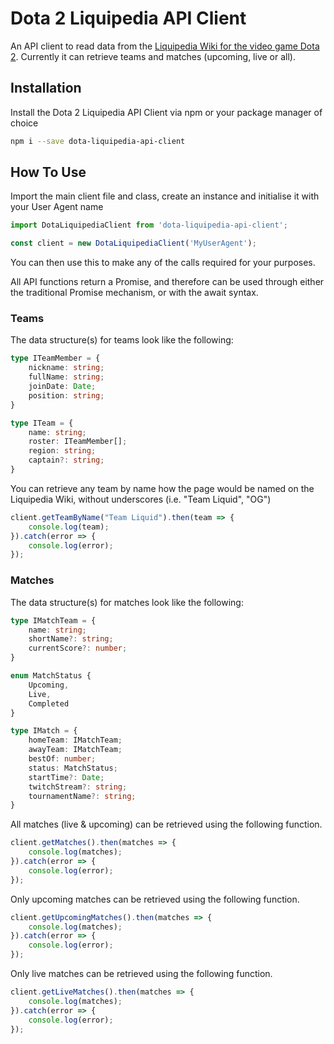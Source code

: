 # Dota 2 Liquipedia API Client

An API client to read data from the [Liquipedia Wiki for the video game Dota 2](https://liquipedia.net/dota2/). Currently it can retrieve teams and matches (upcoming, live or all).

## Installation

Install the Dota 2 Liquipedia API Client via npm or your package manager of choice
```bash
npm i --save dota-liquipedia-api-client
```

## How To Use

Import the main client file and class, create an instance and initialise it with your User Agent name

```typescript
import DotaLiquipediaClient from 'dota-liquipedia-api-client';

const client = new DotaLiquipediaClient('MyUserAgent');
```
You can then use this to make any of the calls required for your purposes.

All API functions return a Promise, and therefore can be used through either the traditional Promise mechanism, or with the await syntax.

### Teams

The data structure(s) for teams look like the following:

```typescript
type ITeamMember = {
    nickname: string;
    fullName: string;
    joinDate: Date;
    position: string;
}

type ITeam = {
    name: string;
    roster: ITeamMember[];
    region: string;
    captain?: string;
}
```

You can retrieve any team by name how the page would be named on the Liquipedia Wiki, without underscores (i.e. "Team Liquid", "OG")

```typescript
client.getTeamByName("Team Liquid").then(team => {
    console.log(team);
}).catch(error => {
    console.log(error);
});
```

### Matches

The data structure(s) for matches look like the following:

```typescript
type IMatchTeam = {
    name: string;
    shortName?: string;
    currentScore?: number;
}

enum MatchStatus {
    Upcoming,
    Live,
    Completed
}

type IMatch = {
    homeTeam: IMatchTeam;
    awayTeam: IMatchTeam;
    bestOf: number;
    status: MatchStatus;
    startTime?: Date;
    twitchStream?: string;
    tournamentName?: string;
}
```

All matches (live & upcoming) can be retrieved using the following function.

```typescript
client.getMatches().then(matches => {
    console.log(matches);
}).catch(error => {
    console.log(error);
});
```

Only upcoming matches can be retrieved using the following function.

```typescript
client.getUpcomingMatches().then(matches => {
    console.log(matches);
}).catch(error => {
    console.log(error);
});
```

Only live matches can be retrieved using the following function.

```typescript
client.getLiveMatches().then(matches => {
    console.log(matches);
}).catch(error => {
    console.log(error);
});
```